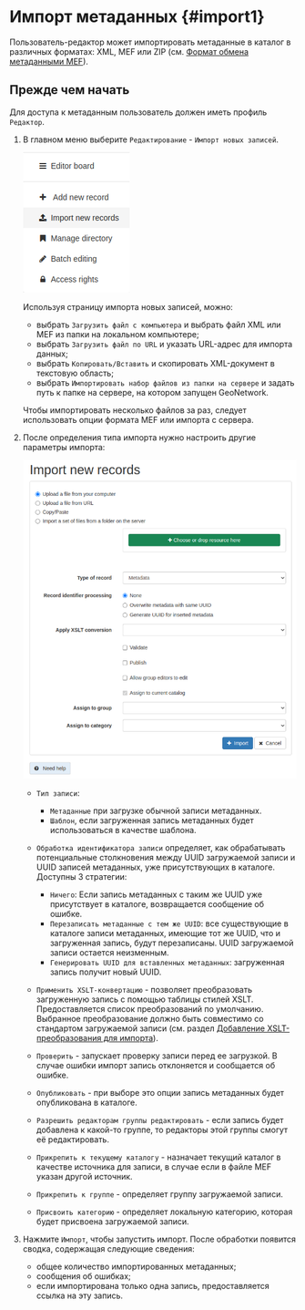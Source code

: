 # Импорт метаданных {#import1}

Пользователь-редактор может импортировать метаданные в каталог в различных форматах: XML, MEF или ZIP (см. [Формат обмена метаданными MEF](../../annexes/mef-format.md)).

## Прежде чем начать

Для доступа к метаданным пользователь должен иметь профиль `Редактор`.

1.  В главном меню выберите `Редактирование` - `Импорт новых записей`.

    ![](img/import-record-button.png)

    Используя страницу импорта новых записей, можно:

    - выбрать `Загрузить файл с компьютера` и выбрать файл XML или MEF из папки на локальном компьютере;
    - выбрать `Загрузить файл по URL` и указать URL-адрес для импорта данных;
    - выбрать `Копировать/Вставить` и скопировать XML-документ в текстовую область;
    - выбрать `Импортировать набор файлов из папки на сервере` и задать путь к папке на сервере, на котором запущен GeoNetwork.

    Чтобы импортировать несколько файлов за раз, следует использовать опции формата MEF или импорта с сервера.

2.  После определения типа импорта нужно настроить другие параметры импорта:

    ![](img/import-form.png)

    - `Тип записи`:  

        - `Метаданные` при загрузке обычной записи метаданных.
        - `Шаблон`, если загруженная запись метаданных будет использоваться в качестве шаблона.

    - `Обработка идентификатора записи` определяет, как обрабатывать потенциальные столкновения между UUID загружаемой записи и UUID записей метаданных, уже присутствующих в каталоге. Доступны 3 стратегии:

        - `Ничего`: Если запись метаданных с таким же UUID уже присутствует в каталоге, возвращается сообщение об ошибке.
        - `Перезаписать метаданные с тем же UUID`: все существующие в каталоге записи метаданных, имеющие тот же UUID, что и загруженная запись, будут перезаписаны. UUID загружаемой записи остается неизменным.
        - `Генерировать UUID для вставленных метаданных`: загруженная запись получит новый UUID.

    - `Применить XSLT-конвертацию` - позволяет преобразовать загруженную запись с помощью таблицы стилей XSLT. Предоставляется список преобразований по умолчанию. Выбранное преобразование должно быть совместимо со стандартом загружаемой записи (см. раздел [Добавление XSLT-преобразования для импорта](../workflow/batchupdate-xsl.md#customizing-xslt-conversion)).
    - `Проверить` - запускает проверку записи перед ее загрузкой. В случае ошибки импорт запись отклоняется и сообщается об ошибке.
    - `Опубликовать` - при выборе это опции запись метаданных будет опубликована в каталоге.
    - `Разрешить редакторам группы редактировать` - если запись будет добавлена к какой-то группе, то редакторы этой группы смогут её редактировать.
    - `Прикрепить к текущему каталогу` - назначает текущий каталог в качестве источника для записи, в случае если в файле MEF указан другой источник.
    - `Прикрепить к группе` - определяет группу загружаемой записи.
    - `Присвоить категорию` - определяет локальную категорию, которая будет присвоена загружаемой записи.

3. Нажмите `Импорт`, чтобы запустить импорт. После обработки появится сводка, содержащая следующие сведения:

    - общее количество импортированных метаданных;
    - сообщения об ошибках;
    - если импортирована только одна запись, предоставляется ссылка на эту запись.
